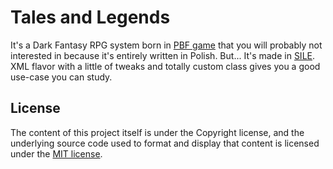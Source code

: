 # Tales and Legends
It's a Dark Fantasy RPG system born in [PBF game](http://www.tal.webd.pl) that you will probably not interested in because it's entirely written in Polish. But... It's made in [SILE](http://www.sile-typesetter.org/). XML flavor with a little of tweaks and totally custom class gives you a good use-case you can study.

## License
The content of this project itself is under the Copyright license, and the underlying source code used to format and display that content is licensed under the [MIT license](http://opensource.org/licenses/mit-license.php).